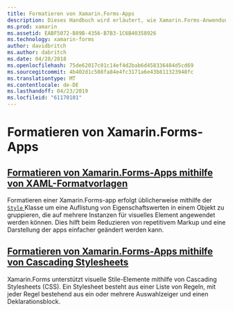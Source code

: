 ```yaml
---
title: Formatieren von Xamarin.Forms-Apps
description: Dieses Handbuch wird erläutert, wie Xamarin.Forms-Anwendungen mithilfe von XAML-Stile und mithilfe von Cascading Stylesheets zu formatieren.
ms.prod: xamarin
ms.assetid: EABF5072-B89B-4356-B7B3-1C6B40358926
ms.technology: xamarin-forms
author: davidbritch
ms.author: dabritch
ms.date: 04/28/2018
ms.openlocfilehash: 75de62017c01c14ef4d2bab6d458336484d5cd69
ms.sourcegitcommit: 4b402d1c508fa84e4fc3171a6e43b811323948fc
ms.translationtype: MT
ms.contentlocale: de-DE
ms.lasthandoff: 04/23/2019
ms.locfileid: "61170101"
---
```

# <a name="styling-xamarinforms-apps"></a>Formatieren von Xamarin.Forms-Apps

## <a name="styling-xamarinforms-apps-using-xaml-stylesxamlindexmd"></a>[Formatieren von Xamarin.Forms-Apps mithilfe von XAML-Formatvorlagen](xaml/index.md)

Formatieren einer Xamarin.Forms-app erfolgt üblicherweise mithilfe der [ `Style` ](xref:Xamarin.Forms.Style) Klasse um eine Auflistung von Eigenschaftswerten in einem Objekt zu gruppieren, die auf mehrere Instanzen für visuelles Element angewendet werden können. Dies hilft beim Reduzieren von repetitivem Markup und eine Darstellung der apps einfacher geändert werden kann.

## <a name="styling-xamarinforms-apps-using-cascading-style-sheetscssindexmd"></a>[Formatieren von Xamarin.Forms-Apps mithilfe von Cascading Stylesheets](css/index.md)

Xamarin.Forms unterstützt visuelle Stile-Elemente mithilfe von Cascading Stylesheets (CSS). Ein Stylesheet besteht aus einer Liste von Regeln, mit jeder Regel bestehend aus ein oder mehrere Auswahlzeiger und einen Deklarationsblock.

